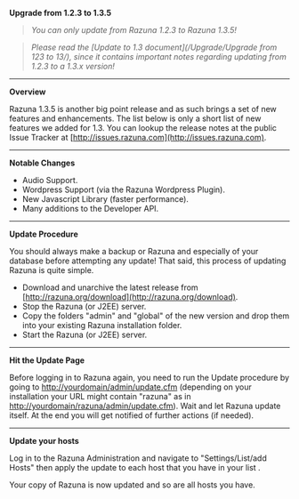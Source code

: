 **Upgrade from 1.2.3 to 1.3.5**

> *You can only update from Razuna 1.2.3 to Razuna 1.3.5!*

> *Please read the [Update to 1.3 document](/Upgrade/Upgrade from 123 to 13/), since it contains important notes regarding updating from 1.2.3 to a 1.3.x version!*

___

**Overview**

Razuna 1.3.5 is another big point release and as such brings a set of new features and enhancements. The list below is only a short list of new features we added for 1.3. You can lookup the release notes at the public Issue Tracker at [http://issues.razuna.com](http://issues.razuna.com).

___

**Notable Changes**

 * Audio Support.
 * Wordpress Support (via the Razuna Wordpress Plugin).
 * New Javascript Library (faster performance).
 * Many additions to the Developer API.

___

**Update Procedure**

You should always make a backup or Razuna and especially of your database before attempting any update! That said, this process of updating Razuna is quite simple.

 * Download and unarchive the latest release from [http://razuna.org/download](http://razuna.org/download).
 * Stop the Razuna (or J2EE) server.
 * Copy the folders "admin" and "global" of the new version and drop them into your existing Razuna installation folder.
 * Start the Razuna (or J2EE) server.

___

**Hit the Update Page**

Before logging in to Razuna again, you need to run the Update procedure by going to [http://yourdomain/admin/update.cfm](http://yourdomain/admin/update.cfm) (depending on your installation your URL might contain "razuna" as in [http://yourdomain/razuna/admin/update.cfm](http://yourdomain/razuna/admin/update.cfm)). Wait and let Razuna update itself. At the end you will get notified of further actions (if needed).

___

**Update your hosts**

Log in to the Razuna Administration and navigate to "Settings/List/add Hosts" then apply the update to each host that you have in your list .

Your copy of Razuna is now updated and so are all hosts you have.

